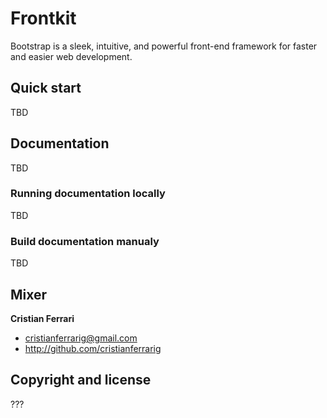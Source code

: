 # Frontkit

Bootstrap is a sleek, intuitive, and powerful front-end framework for faster and easier web development.


## Quick start

TBD

## Documentation

TBD

### Running documentation locally

TBD


### Build documentation manualy

TBD


## Mixer

**Cristian Ferrari**

- <cristianferrarig@gmail.com>
- <http://github.com/cristianferrarig>

## Copyright and license

???

